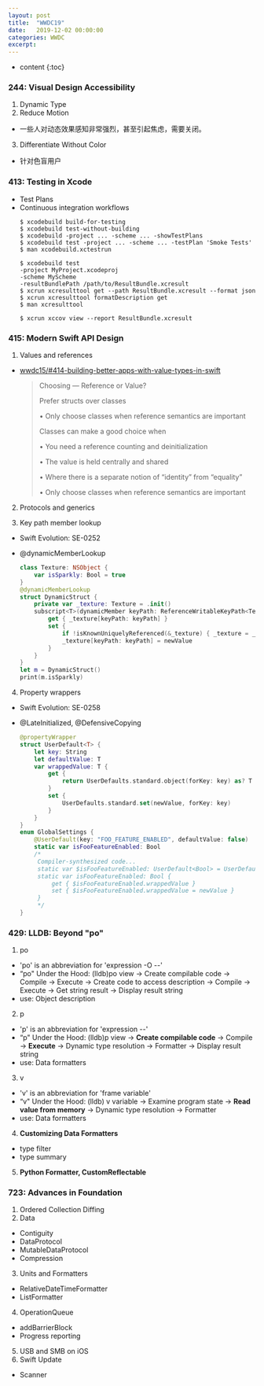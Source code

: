 ```yaml
---
layout: post
title:  "WWDC19"
date:   2019-12-02 00:00:00
categories: WWDC
excerpt: 
---
```


* content
{:toc}

### 244: Visual Design Accessibility

1. Dynamic Type
2. Reduce Motion
 - 一些人对动态效果感知非常强烈，甚至引起焦虑，需要关闭。

3. Differentiate Without Color
 - 针对色盲用户

 
### 413: Testing in Xcode

- Test Plans
- Continuous integration workflows
	````
	$ xcodebuild build-for-testing
	$ xcodebuild test-without-building
	$ xcodebuild -project ... -scheme ... -showTestPlans
	$ xcodebuild test -project ... -scheme ... -testPlan 'Smoke Tests'
	$ man xcodebuild.xctestrun
	
	$ xcodebuild test
	-project MyProject.xcodeproj
	-scheme MyScheme
	-resultBundlePath /path/to/ResultBundle.xcresult
	$ xcrun xcresulttool get --path ResultBundle.xcresult --format json
	$ xcrun xcresulttool formatDescription get
	$ man xcresulttool
	
	$ xcrun xccov view --report ResultBundle.xcresult
	````


### 415: Modern Swift API Design

1. Values and references
 - [wwdc15/#414-building-better-apps-with-value-types-in-swift](/2015/11/01/wwdc15/#414-building-better-apps-with-value-types-in-swift)

	> Choosing — Reference or Value?
	> 
	> Prefer structs over classes
	> 
	> • Only choose classes when reference semantics are important
	> 
	> Classes can make a good choice when
	> 
	> • You need a reference counting and deinitialization
	> 
	> • The value is held centrally and shared
	> 
	> • Where there is a separate notion of “identity” from “equality”
	> 
	> • Only choose classes when reference semantics are important

2. Protocols and generics

3. Key path member lookup
 - Swift Evolution: SE-0252
 - @dynamicMemberLookup

	```` swift
	class Texture: NSObject {
	    var isSparkly: Bool = true
	}
	@dynamicMemberLookup
	struct DynamicStruct {
	    private var _texture: Texture = .init()
	    subscript<T>(dynamicMember keyPath: ReferenceWritableKeyPath<Texture, T>) -> T {
	        get { _texture[keyPath: keyPath] }
	        set {
	            if !isKnownUniquelyReferenced(&_texture) { _texture = _texture.copy() as! Texture  }
	            _texture[keyPath: keyPath] = newValue
	        }
	    }
	}
	let m = DynamicStruct()
	print(m.isSparkly)
	````

4. Property wrappers
 - Swift Evolution: SE-0258
 - @LateInitialized, @DefensiveCopying

	````swift
	@propertyWrapper
	struct UserDefault<T> {
	    let key: String
	    let defaultValue: T
	    var wrappedValue: T {
	        get {
	            return UserDefaults.standard.object(forKey: key) as? T ?? defaultValue
	        }
	        set {
	            UserDefaults.standard.set(newValue, forKey: key)
	        }
	    }
	}
	enum GlobalSettings {
	    @UserDefault(key: "FOO_FEATURE_ENABLED", defaultValue: false)
	    static var isFooFeatureEnabled: Bool
	    /*
	     Compiler-synthesized code... 
	     static var $isFooFeatureEnabled: UserDefault<Bool> = UserDefault<Bool>(key: "FOO_FEATURE_ENABLED", defaultValue: false)
	     static var isFooFeatureEnabled: Bool {
	         get { $isFooFeatureEnabled.wrappedValue }
	         set { $isFooFeatureEnabled.wrappedValue = newValue }
	     }
	     */
	}
	````


### 429: LLDB: Beyond "po"

1. po
 - 'po' is an abbreviation for 'expression -O  --'
 - “po" Under the Hood: (lldb)po view -> Create compilable code -> Compile -> Execute -> Create code to access description -> Compile -> Execute -> Get string result -> Display result string
 - use: Object description

2. p
 - 'p' is an abbreviation for 'expression --'
 - “p" Under the Hood: (lldb)p view -> **Create compilable code** -> Compile -> **Execute** -> Dynamic type resolution -> Formatter -> Display result string
 - use: Data formatters

3. v
 - 'v' is an abbreviation for 'frame variable'
 - “v" Under the Hood: (lldb) v variable -> Examine program state -> **Read value from memory** -> Dynamic type resolution -> Formatter
 - use: Data formatters

4. **Customizing Data Formatters**
 - type filter
 - type summary

5. **Python Formatter, CustomReflectable**



### 723: Advances in Foundation

1. Ordered Collection Diffing
2. Data
 - Contiguity
 - DataProtocol
 - MutableDataProtocol
 - Compression

3. Units and Formatters
 - RelativeDateTimeFormatter
 - ListFormatter

4. OperationQueue
 - addBarrierBlock
 - Progress reporting

5. USB and SMB on iOS
6. Swift Update
 - Scanner